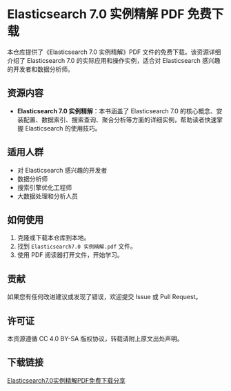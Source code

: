 # Elasticsearch 7.0 实例精解 PDF 免费下载

本仓库提供了《Elasticsearch 7.0 实例精解》PDF 文件的免费下载。该资源详细介绍了 Elasticsearch 7.0 的实际应用和操作实例，适合对 Elasticsearch 感兴趣的开发者和数据分析师。

## 资源内容

- **Elasticsearch 7.0 实例精解**：本书涵盖了 Elasticsearch 7.0 的核心概念、安装配置、数据索引、搜索查询、聚合分析等方面的详细实例，帮助读者快速掌握 Elasticsearch 的使用技巧。

## 适用人群

- 对 Elasticsearch 感兴趣的开发者
- 数据分析师
- 搜索引擎优化工程师
- 大数据处理和分析人员

## 如何使用

1. 克隆或下载本仓库到本地。
2. 找到 `Elasticsearch7.0 实例精解.pdf` 文件。
3. 使用 PDF 阅读器打开文件，开始学习。

## 贡献

如果您有任何改进建议或发现了错误，欢迎提交 Issue 或 Pull Request。

## 许可证

本资源遵循 CC 4.0 BY-SA 版权协议，转载请附上原文出处声明。

## 下载链接

[Elasticsearch7.0实例精解PDF免费下载分享](https://pan.quark.cn/s/ec9e8641b63a)